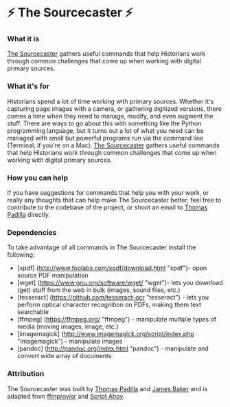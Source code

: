 # ⚡ The Sourcecaster ⚡

### What it is

[The Sourcecaster](http://thomasgpadilla.github.io/sourcecaster/ "The Sourcecaster") gathers useful commands that help Historians work through common challenges that come up when working with digital primary sources.

### What it's for

Historians spend a lot of time working with primary sources. Whether it's capturing page images with a camera, or gathering digitized versions, there comes a time when they need to manage, modify, and even augment the stuff. There are ways to go about this with something like the Python programming language, but it turns out a lot of what you need can be managed with small but powerful programs run via the command line (Terminal, if you're on a Mac). [The Sourcecaster](http://thomasgpadilla.github.io/sourcecaster/ "The Sourcecaster") gathers useful commands that help Historians work through common challenges that come up when working with digital primary sources.

### How you can help

If you have suggestions for commands that help you with your work, or really any thoughts that can help make The Sourcecaster better, feel free to contribute to the codebase of the project, or shoot an email to [Thomas Padilla](https://thomaspadilla.org "Thomas Padilla") directly. 

### Dependencies

To take advantage of all commands in The Sourcecaster install the following:
* [xpdf] (http://www.foolabs.com/xpdf/download.html "xpdf")- open source PDF manipulation
* [wget] (https://www.gnu.org/software/wget/ "wget")- lets you download (get) stuff from the web in bulk (images, sound files, etc.) 
* [tesseract] (https://github.com/tesseract-ocr "tesseract") - lets you perform optical character recognition on PDFs, making them text searchable
* [ffmpeg] (https://ffmpeg.org/ "ffmpeg") - manipulate multiple types of media (moving images, image, etc.)
* [imagemagick] (http://www.imagemagick.org/script/index.php "imagemagick") - manipulate images
* [pandoc] (http://pandoc.org/index.html "pandoc") - manipulate and convert wide array of documents

### Attribution

The Sourcecaster was built by [Thomas Padilla](https://thomaspadilla.org "Thomas Padilla") and [James Baker](https://cradledincaricature.com/ "James Baker") and is adapted from [ffmprovisr](https://amiaopensource.github.io/ffmprovisr/ "ffmprovisr") and [Script Ahoy](http://dd388.github.io/crals/ "Script Ahoy").
